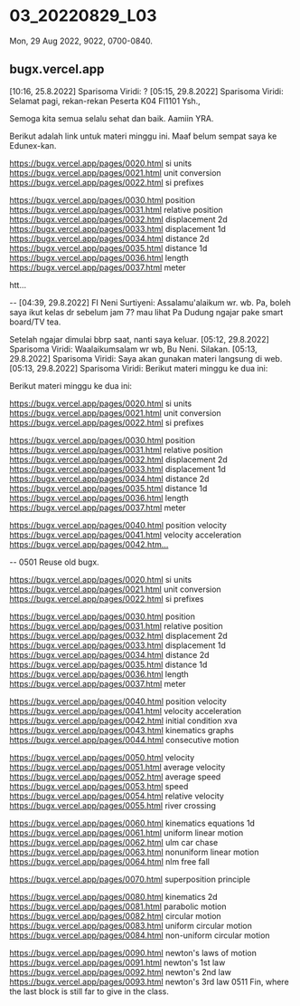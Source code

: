 # 03_20220829_L03
Mon, 29 Aug 2022, 9022, 0700-0840.


## bugx.vercel.app
[10:16, 25.8.2022] Sparisoma Viridi: ?
[05:15, 29.8.2022] Sparisoma Viridi: Selamat pagi, rekan-rekan Peserta K04 FI1101 Ysh.,

Semoga kita semua selalu sehat dan baik. Aamiin YRA.

Berikut adalah link untuk materi minggu ini. Maaf belum sempat saya ke Edunex-kan.

https://bugx.vercel.app/pages/0020.html si units
https://bugx.vercel.app/pages/0021.html unit conversion
https://bugx.vercel.app/pages/0022.html si prefixes

https://bugx.vercel.app/pages/0030.html position
https://bugx.vercel.app/pages/0031.html relative position
https://bugx.vercel.app/pages/0032.html displacement 2d
https://bugx.vercel.app/pages/0033.html displacement 1d
https://bugx.vercel.app/pages/0034.html distance 2d
https://bugx.vercel.app/pages/0035.html distance 1d
https://bugx.vercel.app/pages/0036.html length
https://bugx.vercel.app/pages/0037.html meter

htt…

--
[04:39, 29.8.2022] FI Neni Surtiyeni: Assalamu'alaikum wr. wb.
Pa, boleh saya ikut kelas dr sebelum jam 7?
mau lihat Pa Dudung ngajar pake smart board/TV tea.

Setelah ngajar dimulai bbrp saat, nanti saya keluar.
[05:12, 29.8.2022] Sparisoma Viridi: Waalaikumsalam wr wb, Bu Neni. Silakan.
[05:13, 29.8.2022] Sparisoma Viridi: Saya akan gunakan materi langsung di web.
[05:13, 29.8.2022] Sparisoma Viridi: Berikut materi minggu ke dua ini:

Berikut materi minggu ke dua ini:

https://bugx.vercel.app/pages/0020.html si units
https://bugx.vercel.app/pages/0021.html unit conversion
https://bugx.vercel.app/pages/0022.html si prefixes

https://bugx.vercel.app/pages/0030.html position
https://bugx.vercel.app/pages/0031.html relative position
https://bugx.vercel.app/pages/0032.html displacement 2d
https://bugx.vercel.app/pages/0033.html displacement 1d
https://bugx.vercel.app/pages/0034.html distance 2d
https://bugx.vercel.app/pages/0035.html distance 1d
https://bugx.vercel.app/pages/0036.html length
https://bugx.vercel.app/pages/0037.html meter

https://bugx.vercel.app/pages/0040.html position velocity
https://bugx.vercel.app/pages/0041.html velocity acceleration
https://bugx.vercel.app/pages/0042.htm…

--
0501 Reuse old bugx.

https://bugx.vercel.app/pages/0020.html si units
https://bugx.vercel.app/pages/0021.html unit conversion
https://bugx.vercel.app/pages/0022.html si prefixes

https://bugx.vercel.app/pages/0030.html position
https://bugx.vercel.app/pages/0031.html relative position
https://bugx.vercel.app/pages/0032.html displacement 2d
https://bugx.vercel.app/pages/0033.html displacement 1d
https://bugx.vercel.app/pages/0034.html distance 2d
https://bugx.vercel.app/pages/0035.html distance 1d
https://bugx.vercel.app/pages/0036.html length
https://bugx.vercel.app/pages/0037.html meter

https://bugx.vercel.app/pages/0040.html position velocity
https://bugx.vercel.app/pages/0041.html velocity acceleration
https://bugx.vercel.app/pages/0042.html initial condition xva
https://bugx.vercel.app/pages/0043.html kinematics graphs
https://bugx.vercel.app/pages/0044.html consecutive motion

https://bugx.vercel.app/pages/0050.html velocity
https://bugx.vercel.app/pages/0051.html average velocity
https://bugx.vercel.app/pages/0052.html average speed
https://bugx.vercel.app/pages/0053.html speed
https://bugx.vercel.app/pages/0054.html relative velocity
https://bugx.vercel.app/pages/0055.html river crossing

https://bugx.vercel.app/pages/0060.html kinematics equations 1d
https://bugx.vercel.app/pages/0061.html uniform linear motion
https://bugx.vercel.app/pages/0062.html ulm car chase
https://bugx.vercel.app/pages/0063.html nonuniform linear motion
https://bugx.vercel.app/pages/0064.html nlm free fall

https://bugx.vercel.app/pages/0070.html superposition principle

https://bugx.vercel.app/pages/0080.html kinematics 2d
https://bugx.vercel.app/pages/0081.html parabolic motion
https://bugx.vercel.app/pages/0082.html circular motion
https://bugx.vercel.app/pages/0083.html uniform circular motion
https://bugx.vercel.app/pages/0084.html non-uniform circular motion

https://bugx.vercel.app/pages/0090.html newton's laws of motion
https://bugx.vercel.app/pages/0091.html newton's 1st law
https://bugx.vercel.app/pages/0092.html newton's 2nd law
https://bugx.vercel.app/pages/0093.html newton's 3rd law
0511 Fin, where the last block is still far to give in the class.